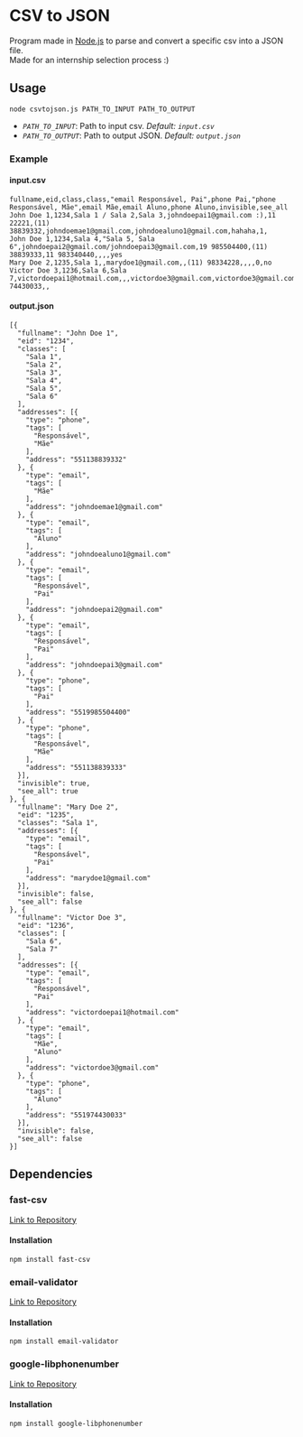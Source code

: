 # CSV to JSON
Program made in [Node.js](https://nodejs.org/) to parse and convert a specific csv into a JSON file. </br>
Made for an internship selection process :)
## Usage
`node csvtojson.js PATH_TO_INPUT PATH_TO_OUTPUT`
* *`PATH_TO_INPUT`*: Path to input csv. *Default: `input.csv`*
* *`PATH_TO_OUTPUT`*: Path to output JSON. *Default: `output.json`*
### Example
#### input.csv
```
fullname,eid,class,class,"email Responsável, Pai",phone Pai,"phone Responsável, Mãe",email Mãe,email Aluno,phone Aluno,invisible,see_all
John Doe 1,1234,Sala 1 / Sala 2,Sala 3,johndoepai1@gmail.com :),11 22221,(11) 38839332,johndoemae1@gmail.com,johndoealuno1@gmail.com,hahaha,1,
John Doe 1,1234,Sala 4,"Sala 5, Sala 6",johndoepai2@gmail.com/johndoepai3@gmail.com,19 985504400,(11) 38839333,11 983340440,,,,yes
Mary Doe 2,1235,Sala 1,,marydoe1@gmail.com,,(11) 98334228,,,,0,no
Victor Doe 3,1236,Sala 6,Sala 7,victordoepai1@hotmail.com,,,victordoe3@gmail.com,victordoe3@gmail.com,19 74430033,,
```
#### output.json
```
[{
  "fullname": "John Doe 1",
  "eid": "1234",
  "classes": [
    "Sala 1",
    "Sala 2",
    "Sala 3",
    "Sala 4",
    "Sala 5",
    "Sala 6"
  ],
  "addresses": [{
    "type": "phone",
    "tags": [
      "Responsável",
      "Mãe"
    ],
    "address": "551138839332"
  }, {
    "type": "email",
    "tags": [
      "Mãe"
    ],
    "address": "johndoemae1@gmail.com"
  }, {
    "type": "email",
    "tags": [
      "Aluno"
    ],
    "address": "johndoealuno1@gmail.com"
  }, {
    "type": "email",
    "tags": [
      "Responsável",
      "Pai"
    ],
    "address": "johndoepai2@gmail.com"
  }, {
    "type": "email",
    "tags": [
      "Responsável",
      "Pai"
    ],
    "address": "johndoepai3@gmail.com"
  }, {
    "type": "phone",
    "tags": [
      "Pai"
    ],
    "address": "5519985504400"
  }, {
    "type": "phone",
    "tags": [
      "Responsável",
      "Mãe"
    ],
    "address": "551138839333"
  }],
  "invisible": true,
  "see_all": true
}, {
  "fullname": "Mary Doe 2",
  "eid": "1235",
  "classes": "Sala 1",
  "addresses": [{
    "type": "email",
    "tags": [
      "Responsável",
      "Pai"
    ],
    "address": "marydoe1@gmail.com"
  }],
  "invisible": false,
  "see_all": false
}, {
  "fullname": "Victor Doe 3",
  "eid": "1236",
  "classes": [
    "Sala 6",
    "Sala 7"
  ],
  "addresses": [{
    "type": "email",
    "tags": [
      "Responsável",
      "Pai"
    ],
    "address": "victordoepai1@hotmail.com"
  }, {
    "type": "email",
    "tags": [
      "Mãe",
      "Aluno"
    ],
    "address": "victordoe3@gmail.com"
  }, {
    "type": "phone",
    "tags": [
      "Aluno"
    ],
    "address": "551974430033"
  }],
  "invisible": false,
  "see_all": false
}]
```
## Dependencies
### fast-csv
[Link to Repository](https://github.com/C2FO/fast-csv)
#### Installation
`npm install fast-csv`
### email-validator
[Link to Repository](https://github.com/Sembiance/email-validator)
#### Installation
`npm install email-validator`
### google-libphonenumber
[Link to Repository](https://github.com/ruimarinho/google-libphonenumber)
#### Installation
`npm install google-libphonenumber`
